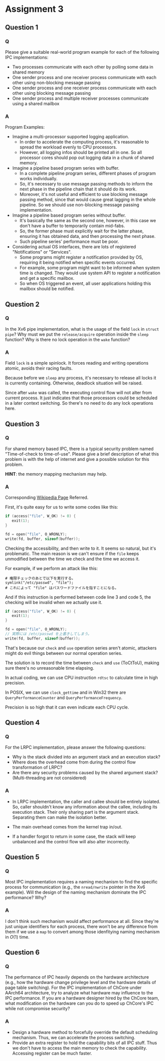 # Assignment 3

## Question 1

### Q

Please give a suitable real-world program example for each of the following IPC implementations:

- Two processes communicate with each other by polling some data in shared memory
- One sender process and one receiver process communicate with each other using non-blocking message passing
- One sender process and one receiver process communicate with each other using blocking message passing
- One sender process and multiple receiver processes communicate using a shared mailbox

### A

Program Examples:

* Imagine a multi-processor supported logging application.
  * In order to accelerate the computing process, it's reasonable to spread the workload evenly to CPU processors.
  * However, all logging infos should be printed all in one. So all processor cores should pop out logging data in a chunk of shared memory.
* Imagine a pipeline based program series with buffer.
  * In a complete pipeline program series, different phases of program works individually.
  * So, it's necessary to use message passing methods to inform the next phase in the pipeline chain that it should do its work.
  * Moreover, it's not useful and efficient to use blocking message passing method, since that would cause great lagging in the whole pipeline. So we should use non-blocking message passing implementation.
* Imagine a pipeline based program series without buffer.
  * It's basically the same as the second one, however, in this case we don't have a buffer to temporarily contain mid-fabs.
  * So, the former phase must explicitly wait for the latter phase, ensuring it has obtained data, and then processing the next phase.
  * Such pipeline series' performance must be poor.
* Considering actual OS interfaces, there are lots of registered "Notifications" or "Services".
  * Some programs might register a notification provided by OS, requiring it being notified when specific events occurred.
  * For example, some program might want to be informed when system time is changed. They would use system API to register a notification and get a specific mailbox.
  * So when OS triggered an event, all user applications holding this mailbox should be notified.

## Question 2

### Q

In the Xv6 pipe implementation, what is the usage of the field `lock` in `struct pipe`? Why must we put the `release/acquire` operation inside the `sleep` function? Why is there no lock operation in the `wake` function?

### A

Field `lock` is a simple spinlock. It forces reading and writing operations atomic, avoids their racing faults.

Because before we `sleep` any process, it's necessary to release all locks it is currently containing. Otherwise, deadlock situation will be raised.

Since after `wake` was called, the executing control flow will not alter from current process. It just indicates that those processors could be scheduled in a later context switching. So there's no need to do any lock operations here.

## Question 3

### Q

For shared memory based IPC, there is a typical security problem named "Time-of-check to time-of-use". Please give a brief description of what this problem is with the help of internet and give a possible solution for this problem. 

**HINT**: the memory mapping mechanism may help.

### A

Corresponding [Wikipedia Page](https://ja.wikipedia.org/wiki/Time_of_check_to_time_of_use) Referred.

First, it's quite easy for us to write some codes like this:

```c++
if (access("file", W_OK) != 0) {
   exit(1);
}

fd = open("file", O_WRONLY);
write(fd, buffer, sizeof(buffer));
```

Checking the accessibility, and then write to it. It seems so natural, but it's problematic. The main reason is we can't ensure if the `file` keeps unmodified between the time we check and the time we access it.

For example, if we perform an attack like this:

```shell
# 権限チェックのあとで以下を実行する。
symlink("/etc/passwd", "file");
# これによって "file" はパスワードファイルを指すことになる。
```

And if this instruction is performed between code line 3 and code 5, the checking will be invalid when we actually use it.

```c++
if (access("file", W_OK) != 0) {
   exit(1);
}

fd = open("file", O_WRONLY);
// 実際には /etc/passwd を上書きしてしまう。
write(fd, buffer, sizeof(buffer));
```

That's because our `check` and `use` operation series aren't atomic, attackers might do evil things between our normal operation series.

The solution is to record the time between `check` and `use` (ToCtToU), making sure there's no unreasonable time elapsing.

In actual coding, we can use CPU instruction `rdtsc` to calculate time in high precision.

In POSIX, we can use `clock_gettime` and in Win32 there are `QueryPerformanceCounter` and `QueryPerformanceFrequency`.

Precision is so high that it can even indicate each CPU cycle.

## Question 4

### Q

For the LRPC implementation, please answer the following questions:

- Why is the stack divided into an argument stack and an execution stack?
- Where does the overhead come from during the control flow transformation of LRPC?
- Are there any security problems caused by the shared argument stack? (Multi-threading are not considered)

### A

* In LRPC implementation, the caller and callee should be entirely isolated. So, caller shouldn't know any information about the callee, including its execution stack. Their only sharing part is the argument stack. Separating them can make the isolation better.

* The main overhead comes from the kernel trap in/out.
* If a handler forgot to return in some case, the stack will keep unbalanced and the control flow will also alter incorrectly.

## Question 5

### Q

Most IPC implementation requires a naming mechanism to find the specific process for communication (e.g., the `nread/nwrite` pointer in the Xv6 example). Will the design of the naming mechanism dominate the IPC performance? Why?

### A

I don't think such mechanism would affect performance at all. Since they're just unique identifiers for each process, there won't be any difference from them if we use a `map` to convert among those idenfitying naming mechanism in $O(1)$ time.

## Question 6

### Q

The performance of IPC heavily depends on the hardware architecture (e.g., how the hardware change privilege level and the hardware details of page table switching). For the IPC implementation of ChCore under AArch64 architecture, try to analyze what hardware may influence to the IPC performance. If you are a hardware designer hired by the ChCore team, what modification on the hardware can you do to speed up ChCore's IPC while not compromise security?

### A

* Design a hardware method to forcefully override the default scheduling mechanism. Thus, we can accelerate the process switching.
* Provide an extra register to hold the capability bits of all IPC stuff. Thus we don't have to access the main memory to check the capability. Accessing register can be much faster.